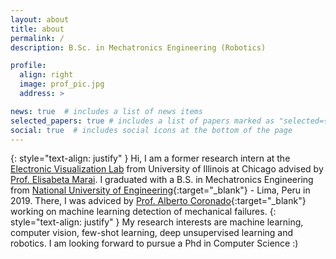 ```yaml
---
layout: about
title: about
permalink: /
description: B.Sc. in Mechatronics Engineering (Robotics)

profile:
  align: right
  image: prof_pic.jpg
  address: >

news: true  # includes a list of news items
selected_papers: true # includes a list of papers marked as "selected={true}"
social: true  # includes social icons at the bottom of the page
---
```

{: style="text-align: justify" }
Hi, I am a former research intern at the [Electronic Visualization Lab](https://www.evl.uic.edu/) from University of Illinois at Chicago advised by [Prof. Elisabeta Marai](https://cs.uic.edu/profiles/g-marai/). I graduated with a B.S. in Mechatronics Engineering from [National University of Engineering](https://www.uni.edu.pe/){:target="\_blank"} - Lima, Peru in 2019. There, I was adviced by [Prof. Alberto Coronado](https://pe.linkedin.com/in/albertocoronado){:target="\_blank"} working on machine learning detection of mechanical failures.
{: style="text-align: justify" }
My research interests are machine learning, computer vision, few-shot learning, deep unsupervised learning and robotics. I am looking forward to pursue a Phd in Computer Science :) 
